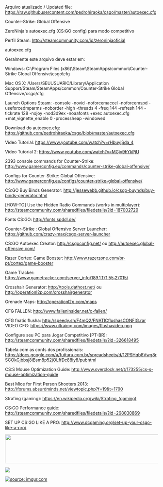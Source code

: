Arquivo atualizado / Updated file: https://raw.githubusercontent.com/pedrohiraoka/csgo/master/autoexec.cfg

Counter-Strike: Global Offensive

ZeroNinja's autoexec.cfg (CS:GO config) para modo competitivo

Perfil Steam: http://steamcommunity.com/id/zeroninjaoficial

autoexec.cfg

Geralmente este arquivo deve estar em:

Windows:
C:\Program Files (x86)\Steam\SteamApps\common\Counter-Strike Global Offensive\csgo\cfg

Mac OS X:
/Users/SEUUSUARIO/Library/Application Support/Steam/SteamApps/common/Counter-Strike Global Offensive/csgo/cfg

Launch Options Steam: -console -novid -noforcemaccel -noforcemspd -useforcedmparms -noborder -high -threads 4 -freq 144 -refresh 144 -tickrate 128 -nojoy -nod3d9ex -noaafonts +exec autoexec.cfg +mat_vignette_enable 0 -processheap -windowed

Download do autoexec.cfg: https://github.com/pedrohiraoka/csgo/blob/master/autoexec.cfg

Vídeo Tutorial: https://www.youtube.com/watch?v=rHbuyjSda_4

Vídeo Tutorial 2: https://www.youtube.com/watch?v=MGjv9hYkPjU

2393 console commands for Counter-Strike: http://www.gamerconfig.eu/commands/counter-strike-global-offensive/

Configs for Counter-Strike: Global Offensive: http://www.gamerconfig.eu/configs/counter-strike-global-offensive/

CS:GO Buy Binds Generator: http://jessewebb.github.io/csgo-buynds/buy-binds-generator.html

[HOW-TO] Use the Hidden Radio Commands (works in multiplayer): http://steamcommunity.com/sharedfiles/filedetails/?id=187002729

Fonts CS:GO: http://fonts.spddl.de/

Counter-Strike : Global Offensive Server Launcher: https://github.com/crazy-max/csgo-server-launcher

CS:GO Autoexec Creator: http://csgoconfig.net/ ou http://autoexec.global-offensive.com/

Razer Cortex: Game Booster: http://www.razerzone.com/br-pt/cortex/game-booster

Game Tracker:
https://www.gametracker.com/server_info/189.1.171.55:27015/

Crosshair Generator: http://tools.dathost.net/ ou http://operationl2p.com/crosshairgenerator

Grenade Maps: http://operationl2p.com/maps

CFG FALLEN: http://www.falleninsider.net/o-fallen/

CFG fnatic flusha: http://speedy.sh/F4mQ2/FNATICflushasCONFIG.rar
VIDEO CFG: https://www.ultraimg.com/images/flushavideo.png

Configure seu PC para Jogar Competitivo [PT-BR]: http://steamcommunity.com/sharedfiles/filedetails/?id=326618495

Tabela com as confs dos profissionais: https://docs.google.com/a/futturu.com.br/spreadsheets/d/12PSHqb8Vwg8rSCOkGjbbsj8iBsm8p52jOLffDc88iy8/pubhtml

CS:S Mouse Optimization Guide: http://www.overclock.net/t/173255/cs-s-mouse-optimization-guide

Best Mice for First Person Shooters 2013: http://forums.absurdminds.net/viewtopic.php?f=19&t=1790

Strafing (gaming): https://en.wikipedia.org/wiki/Strafing_(gaming)

CS:GO Performance guide: http://steamcommunity.com/sharedfiles/filedetails/?id=268030869

SET UP CS:GO LIKE A PRO: http://www.dcgaming.org/set-up-your-csgo-like-a-pro/

<a href="http://www.gametracker.com/server_info/189.1.171.47:27018/" target="_blank"><img src="http://cache.www.gametracker.com/server_info/189.1.171.47:27018/b_560_95_1.png" border="0" width="560" height="95" alt=""/></a>

<a href="http://www.speedtest.net/my-result/3851846856"><img src="http://www.speedtest.net/result/3851846856.png" /></a>

<a href="http://imgur.com/GKZTUys"><img src="http://i.imgur.com/GKZTUys.jpg" title="source: imgur.com" /></a>
